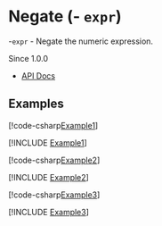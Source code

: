 ﻿# Negate (- `expr`)

-`expr` - Negate the numeric expression.

Since 1.0.0

* [API Docs](xref:TypedSpark.NET.Columns.TypedNumericColumn`3.op_UnaryNegation*)

## Examples

[!code-csharp[Example1](../../../TypedSpark.NET.Tests/Examples/Negate.cs#Example1)]

[!INCLUDE [Example1](../../../TypedSpark.NET.Tests/Examples/__examples__/Negate.Case1.md)]

[!code-csharp[Example2](../../../TypedSpark.NET.Tests/Examples/Negate.cs#Example2)]

[!INCLUDE [Example2](../../../TypedSpark.NET.Tests/Examples/__examples__/Negate.Case2.md)]

[!code-csharp[Example3](../../../TypedSpark.NET.Tests/Examples/Negate.cs#Example3)]

[!INCLUDE [Example3](../../../TypedSpark.NET.Tests/Examples/__examples__/Negate.Case3.md)]
